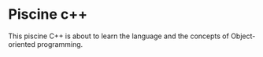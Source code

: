 # Piscine c++

This piscine C++ is about to learn the language and the concepts of Object-oriented programming.
